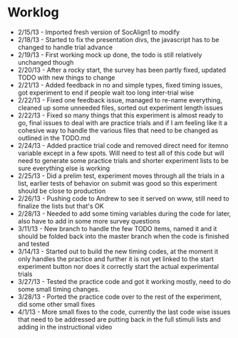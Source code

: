# Worklog #
* 2/15/13 - Imported fresh version of SocAlign1 to modify
* 2/18/13 - Started to fix the presentation divs, the javascript has to be changed to handle trial advance
* 2/19/13 - First working mock up done, the todo is still relatively unchanged though
* 2/20/13 - After a rocky start, the survey has been partly fixed, updated TODO with new things to change
* 2/21/13 - Added feedback in no and simple types, fixed timing issues, got experiment to end if people wait too long inter-trial wise
* 2/22/13 - Fixed one feedback issue, managed to re-name everything, cleaned up some unneeded files, sorted out experiment length issues
* 2/22/13 - Fixed so many things that this experiment is almost ready to go, final issues to deal with are practice trials and if I am feeling like it a cohesive way to handle the various files that need to be changed as outlined in the TODO.md
* 2/24/13 - Added practice trial code and removed direct need for itemno variable except in a few spots. Will need to test all of this code but will need to generate some practice trials and shorter experiment lists to be sure everything else is working
* 2/25/13 - Did a prelim test, experiment moves through all the trials in a list, earlier tests of behavior on submit was good so this experiment should be close to production
* 2/26/13 - Pushing code to Andrew to see it served on www, still need to finalize the lists but that's OK
* 2/28/13 - Needed to add some timing variables during the code for later, also have to add in some more survey questions
* 3/11/13 - New branch to handle the few TODO items, named it and it should be folded back into the master branch when the code is finished and tested
* 3/14/13 - Started out to build the new timing codes, at the moment it only handles the practice and further it is not yet linked to the start experiment button nor does it correctly start the actual experimental trials
* 3/27/13 - Tested the practice code and got it working mostly, need to do some small timing changes.
* 3/28/13 - Ported the practice code over to the rest of the experiment, did some other small fixes
* 4/1/13 - More small fixes to the code, currently the last code wise issues that need to be addressed are putting back in the full stimuli lists and adding in the instructional video
